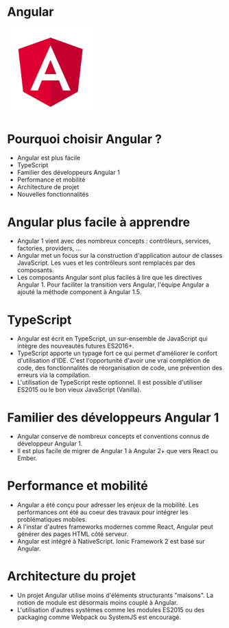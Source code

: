# Angular

<img src="images/angular.svg" width="40%">

# Pourquoi choisir Angular ?
* Angular est plus facile
* TypeScript
* Familier des développeurs Angular 1
* Performance et mobilité
* Architecture de projet
* Nouvelles fonctionnalités

# Angular plus facile à apprendre
* Angular 1 vient avec des nombreux concepts : contrôleurs, services,
factories, providers, ...
* Angular met un focus sur la construction d'application autour de classes
JavaScript. Les vues et les contrôleurs sont remplacés par des
composants.
* Les composants Angular sont plus faciles à lire que les directives Angular 1.
Pour faciliter la transition vers Angular, l'équipe Angular a ajouté la méthode component à Angular 1.5.
  
# TypeScript
* Angular est écrit en TypeScript, un sur-ensemble de JavaScript qui intègre des nouveautés futures ES2016+.
* TypeScript apporte un typage fort ce qui permet d'améliorer le confort d'utilisation d'IDE.
C'est l'opportunité d'avoir une vrai complétion de code, des fonctionnalités de réorganisation de code, une prévention des erreurs via la compilation.
* L'utilisation de TypeScript reste optionnel. Il est possible d'utiliser ES2015 ou le bon vieux JavaScript (Vanilla).
  
# Familier des développeurs Angular 1
* Angular conserve de nombreux concepts et conventions connus de développeur Angular 1.
* Il est plus facile de migrer de Angular 1 à Angular 2+ que vers React ou Ember.


# Performance et mobilité
* Angular a été conçu pour adresser les enjeux de la mobilité.
Les performances ont été au coeur des travaux pour intégrer les problématiques mobiles.
* A l'instar d'autres frameworks modernes comme React, Angular peut générer des pages HTML côté serveur.
* Angular est intégré à NativeScript. Ionic Framework 2 est basé sur Angular.

# Architecture du projet
* Un projet Angular utilise moins d'éléments structurants "maisons". La notion de module est désormais moins couplé à Angular.
* L'utilisation d'autres systèmes comme les modules ES2015 ou des packaging comme Webpack ou SystemJS est encouragé.